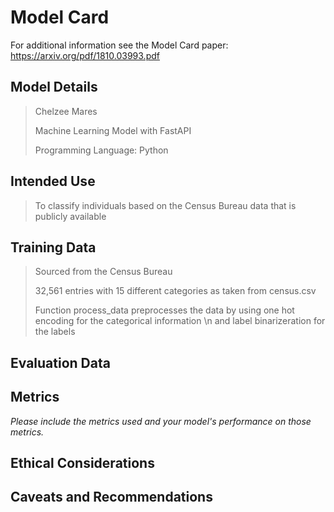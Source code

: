 # Model Card

For additional information see the Model Card paper: https://arxiv.org/pdf/1810.03993.pdf

## Model Details

> Chelzee Mares
>
> Machine Learning Model with FastAPI
> 
> Programming Language: Python

## Intended Use

> To classify individuals based on the Census Bureau data that is publicly available

## Training Data

> Sourced from the Census Bureau
>
> 32,561 entries with 15 different categories as taken from census.csv
>
> Function process_data preprocesses the data by using one hot encoding for the categorical information \n
> and label binarizeration for the labels
> 

## Evaluation Data

## Metrics
_Please include the metrics used and your model's performance on those metrics._

## Ethical Considerations

## Caveats and Recommendations
